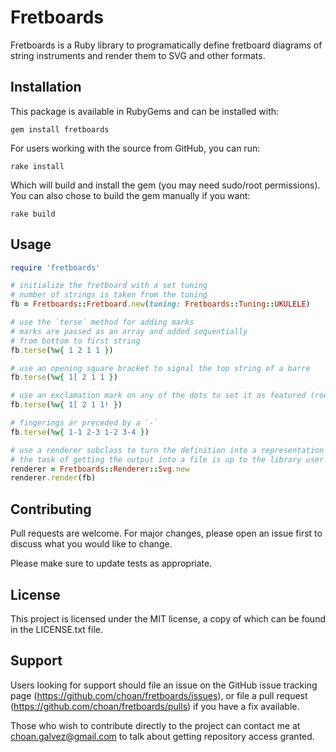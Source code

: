 # Fretboards

Fretboards is a Ruby library to programatically define fretboard diagrams of string instruments and render them to SVG and other formats.


## Installation

This package is available in RubyGems and can be installed with:

    gem install fretboards

For users working with the source from GitHub, you can run:

    rake install

Which will build and install the gem (you may need sudo/root permissions). You can also chose to build the gem manually if you want:

    rake build


## Usage

```ruby
require 'fretboards'

# initialize the fretboard with a set tuning
# number of strings is taken from the tuning
fb = Fretboards::Fretboard.new(tuning: Fretboards::Tuning::UKULELE)

# use the `terse` method for adding marks
# marks are passed as an array and added sequentially
# from bottom to first string
fb.terse(%w{ 1 2 1 1 })

# use an opening square bracket to signal the top string of a barre
fb.terse(%w{ 1[ 2 1 1 })

# use an exclamation mark on any of the dots to set it as featured (root, i.e.)
fb.terse(%w{ 1[ 2 1 1! })

# fingerings ar preceded by a `-`
fb.terse(%w{ 1-1 2-3 1-2 3-4 })

# use a renderer subclass to turn the definition into a representation
# the task of getting the output into a file is up to the library user
renderer = Fretboards::Renderer::Svg.new
renderer.render(fb)
```


## Contributing

Pull requests are welcome. For major changes, please open an issue first to discuss what you would like to change.

Please make sure to update tests as appropriate.


## License

This project is licensed under the MIT license, a copy of which can be found in the LICENSE.txt file.


## Support

Users looking for support should file an issue on the GitHub issue tracking page (https://github.com/choan/fretboards/issues), or file a pull request (https://github.com/choan/fretboards/pulls) if you have a fix available.

Those who wish to contribute directly to the project can contact me at <choan.galvez@gmail.com> to talk about getting repository access granted.